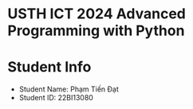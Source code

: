 USTH ICT 2024 Advanced Programming with Python
=====================================================




Student Info
=========================

* Student Name: Phạm Tiến Đạt 
* Student ID: 22BI13080

